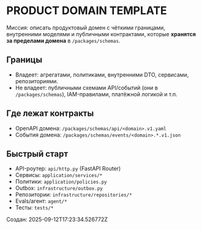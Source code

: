 
# PRODUCT DOMAIN TEMPLATE

Миссия: описать продуктовый домен с чёткими границами, внутренними моделями и публичными контрактами,
которые **хранятся за пределами домена** в `/packages/schemas`.

## Границы
- Владеет: агрегатами, политиками, внутренними DTO, сервисами, репозиториями.
- Не владеет: публичными схемами API/событий (они в `/packages/schemas`), IAM-правилами, платёжной логикой и т.п.

## Где лежат контракты
- OpenAPI домена: `/packages/schemas/api/<domain>.v1.yaml`
- События домена: `/packages/schemas/events/<domain>.*.v1.json`

## Быстрый старт
- API-роутер: `api/http.py` (FastAPI Router)
- Сервисы: `application/services/*`
- Политики: `application/policies.py`
- Outbox: `infrastructure/outbox.py`
- Репозитории: `infrastructure/repositories/*`
- Evals/агент: `agent/*`
- Тесты: `tests/*`

Создан: 2025-09-12T17:23:34.526772Z
